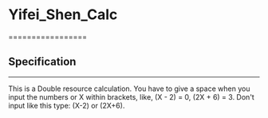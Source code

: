 # Yifei_Shen_Calc
=================
## Specification
-----------------
This is a Double resource calculation.
You have to give a space when you input the numbers or X within brackets, like,
(X - 2) = 0, (2X + 6) = 3.
Don't input like this type:
(X-2) or (2X+6).
